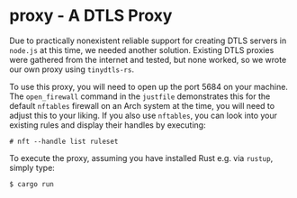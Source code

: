 # proxy - A DTLS Proxy

Due to practically nonexistent reliable support for creating DTLS servers in `node.js` at this time, we needed another solution. Existing DTLS proxies were gathered from the internet and tested, but none worked, so we wrote our own proxy using `tinydtls-rs`.

To use this proxy, you will need to open up the port 5684 on your machine. The `open_firewall` command in the `justfile` demonstrates this for the default `nftables` firewall on an Arch system at the time, you will need to adjust this to your liking. If you also use `nftables`, you can look into your existing rules and display their handles by executing:
```
# nft --handle list ruleset
```

To execute the proxy, assuming you have installed Rust e.g. via `rustup`, simply type:
```
$ cargo run
```
